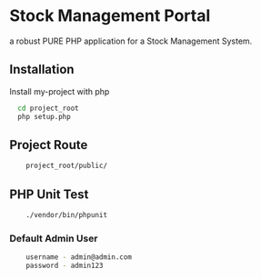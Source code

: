 
# Stock Management Portal

a robust PURE PHP application for a Stock Management System.




## Installation

Install my-project with php

```bash
  cd project_root
  php setup.php
```
## Project Route

```bash
    project_root/public/
```

## PHP Unit Test

```bash
    ./vendor/bin/phpunit
```

### Default Admin User
```bash
    username - admin@admin.com
    password - admin123
```